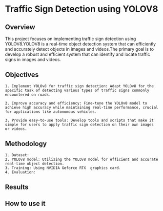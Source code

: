 # Traffic Sign Detection using YOLOV8




## Overview
This project focuses on implementing traffic sign detection using YOLOV8.YOLOV8 is a real-time object detection system that can efficiently and accurately detect objects in images and videos.The primary goal is to develop a robust and efficient system that can identify and locate traffic signs in images and videos.
## Objectives
    1. Implement YOLOv8 for traffic sign detection: Adapt YOLOv8 for the specific task of detecting various types of traffic signs commonly encountered on roads.

    2. Improve accuracy and efficiency: Fine-tune the YOLOv8 model to achieve high accuracy while maintaining real-time performance, crucial for applications like autonomous vehicles.

    3. Provide easy-to-use tools: Develop tools and scripts that make it simple for users to apply traffic sign detection on their own images or videos.
## Methodology
    1. Dataset:
    2. YOLOv8 model: Utilizing the YOLOv8 model for efficient and accurate real-time object detection.
    3. Training: Using NVIDIA Geforce RTX  graphics card.
    4. Evaluation:
## Results
## How to use it 
